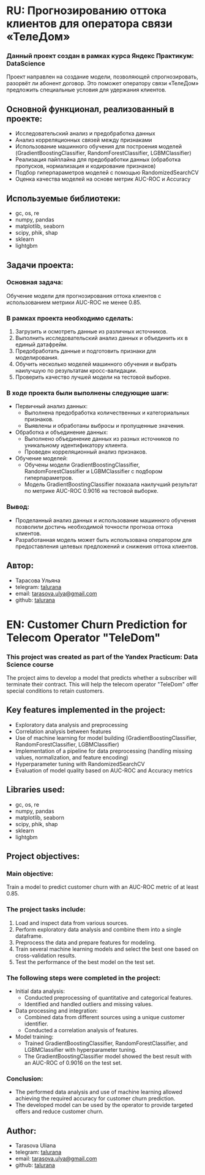 # RU: Прогнозированию оттока клиентов для оператора связи «ТелеДом»

### Данный проект создан в рамках курса Яндекс Практикум: DataScience

Проект направлен на создание модели, позволяющей спрогнозировать, разорвёт ли абонент договор. Это поможет оператору связи «ТелеДом» предложить специальные условия для удержания клиентов.

## Основной функционал, реализованный в проекте:
- Исследовательский анализ и предобработка данных
- Анализ корреляционных связей между признаками
- Использование машинного обучения для построения моделей (GradientBoostingClassifier, RandomForestClassifier, LGBMClassifier)
- Реализация пайплайна для предобработки данных (обработка пропусков, нормализация и кодирование признаков)
- Подбор гиперпараметров моделей с помощью RandomizedSearchCV
- Оценка качества моделей на основе метрик AUC-ROC и Accuracy

## Используемые библиотеки:
- gc, os, re
- numpy, pandas
- matplotlib, seaborn
- scipy, phik, shap
- sklearn
- lightgbm

## Задачи проекта:

### Основная задача:
Обучение модели для прогнозирования оттока клиентов с использованием метрики AUC-ROC не менее 0.85.

### В рамках проекта необходимо сделать:
1. Загрузить и осмотреть данные из различных источников.
2. Выполнить исследовательский анализ данных и объединить их в единый датафрейм.
3. Предобработать данные и подготовить признаки для моделирования.
4. Обучить несколько моделей машинного обучения и выбрать наилучшую по результатам кросс-валидации.
5. Проверить качество лучшей модели на тестовой выборке.

### В ходе проекта были выполнены следующие шаги:
- Первичный анализ данных:
    - Выполнена предобработка количественных и категориальных признаков.
    - Выявлены и обработаны выбросы и пропущенные значения.
- Обработка и объединение данных:
    - Выполнено объединение данных из разных источников по уникальному идентификатору клиента.
    - Проведен корреляционный анализ признаков.
- Обучение моделей:
    - Обучены модели GradientBoostingClassifier, RandomForestClassifier и LGBMClassifier с подбором гиперпараметров.
    - Модель GradientBoostingClassifier показала наилучший результат по метрике AUC-ROC 0.9016 на тестовой выборке.

### Вывод:
- Проделанный анализ данных и использование машинного обучения позволили достичь необходимой точности прогноза оттока клиентов.
- Разработанная модель может быть использована оператором для предоставления целевых предложений и снижения оттока клиентов.

## Автор:

- Тарасова Ульяна
- telegram: [talurana](https://t.me/talurana)
- email: tarasova.ulya@gmail.com
- github: [talurana](https://github.com/talurana)

# EN: Customer Churn Prediction for Telecom Operator "TeleDom"

### This project was created as part of the Yandex Practicum: Data Science course

The project aims to develop a model that predicts whether a subscriber will terminate their contract. This will help the telecom operator "TeleDom" offer special conditions to retain customers.

## Key features implemented in the project:
- Exploratory data analysis and preprocessing
- Correlation analysis between features
- Use of machine learning for model building (GradientBoostingClassifier, RandomForestClassifier, LGBMClassifier)
- Implementation of a pipeline for data preprocessing (handling missing values, normalization, and feature encoding)
- Hyperparameter tuning with RandomizedSearchCV
- Evaluation of model quality based on AUC-ROC and Accuracy metrics

## Libraries used:
- gc, os, re
- numpy, pandas
- matplotlib, seaborn
- scipy, phik, shap
- sklearn
- lightgbm

## Project objectives:

### Main objective:
Train a model to predict customer churn with an AUC-ROC metric of at least 0.85.

### The project tasks include:
1. Load and inspect data from various sources.
2. Perform exploratory data analysis and combine them into a single dataframe.
3. Preprocess the data and prepare features for modeling.
4. Train several machine learning models and select the best one based on cross-validation results.
5. Test the performance of the best model on the test set.

### The following steps were completed in the project:
- Initial data analysis:
    - Conducted preprocessing of quantitative and categorical features.
    - Identified and handled outliers and missing values.
- Data processing and integration:
    - Combined data from different sources using a unique customer identifier.
    - Conducted a correlation analysis of features.
- Model training:
    - Trained GradientBoostingClassifier, RandomForestClassifier, and LGBMClassifier with hyperparameter tuning.
    - The GradientBoostingClassifier model showed the best result with an AUC-ROC of 0.9016 on the test set.

### Conclusion:
- The performed data analysis and use of machine learning allowed achieving the required accuracy for customer churn prediction.
- The developed model can be used by the operator to provide targeted offers and reduce customer churn.


## Author:

- Tarasova Uliana
- telegram: [talurana](https://t.me/talurana)
- email: tarasova.ulya@gmail.com
- github: [talurana](https://github.com/talurana)

